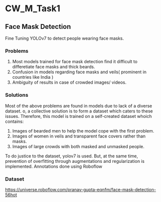 # CW_M_Task1
## Face Mask Detection
Fine Tuning YOLOv7 to detect people wearing face masks. 
### Problems
1. Most models trained for face mask detection find it difficult to differetiate face masks and thick beards.
2. Confusion in models regarding face masks and veils( prominent in countries like India )
3. Ambiguity  of results in case of crowded images/ videos.

### Solutions 
Most of the above problems are found in models due to lack of a diverse dataset. o, a collective solution is to form a dataset which caters to these issues. 
Therefore, this model is trained on a self-created dataset whoich contains:
 1. Images of bearded men to help the model cope with the first problem.
 2. Images of women in veils and transparent face covers rather than masks.
 3. Images of large crowds with both masked and unmasked people.
 
To do justice to the dataset, yolov7 is used. But, at the same time, prevention of overfitting through augmentations and regularization is implemented.
Annotations done using Roboflow

### Dataset
https://universe.roboflow.com/pranav-gupta-eqnfm/face-mask-detection-56hot
